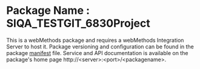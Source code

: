 # Package Name : SIQA_TESTGIT_6830Project
This is a webMethods package and requires a webMethods Integration Server to host it. Package versioning and configuration can be found in the package [manifest](./SIQA_TESTGIT_6830Project/manifest.v3) file. Service and API documentation is available on the package's home page http://&lt;server&gt;:&lt;port&gt;/&lt;packagename>.